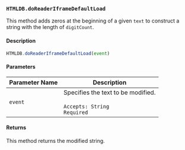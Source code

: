 ### `HTMLDB.doReaderIframeDefaultLoad`

This method adds zeros at the beginning of a given `text` to construct a string with the length of `digitCount`.

#### Description

```javascript
HTMLDB.doReaderIframeDefaultLoad(event)
```

#### Parameters

| Parameter Name             | Description                               |
| -------------------------- | ----------------------------------------- |
| `event` | Specifies the text to be modified.<br><br>`Accepts: String`<br>`Required` |

#### Returns

This method returns the modified string.